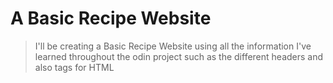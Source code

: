 # A Basic Recipe Website

> I'll be creating a Basic Recipe Website using all the information I've learned throughout the odin project such as the different headers and also tags for HTML